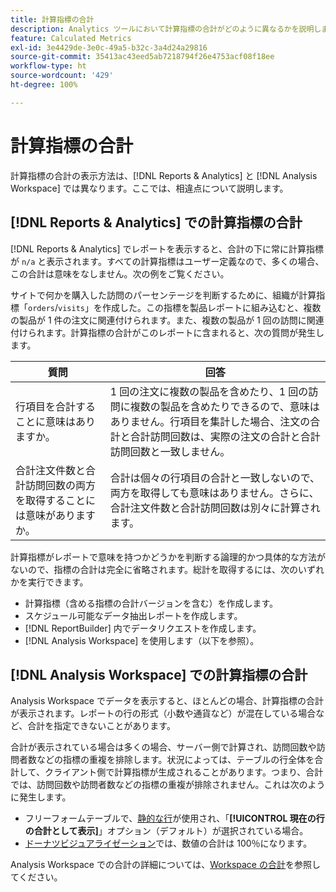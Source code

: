 ```yaml
---
title: 計算指標の合計
description: Analytics ツールにおいて計算指標の合計がどのように異なるかを説明します。
feature: Calculated Metrics
exl-id: 3e4429de-3e0c-49a5-b32c-3a4d24a29816
source-git-commit: 35413ac43eed5ab7218794f26e4753acf08f18ee
workflow-type: ht
source-wordcount: '429'
ht-degree: 100%

---
```


# 計算指標の合計

計算指標の合計の表示方法は、[!DNL Reports & Analytics] と [!DNL Analysis Workspace] では異なります。ここでは、相違点について説明します。

## [!DNL Reports & Analytics] での計算指標の合計

[!DNL Reports & Analytics] でレポートを表示すると、合計の下に常に計算指標が `n/a` と表示されます。すべての計算指標はユーザー定義なので、多くの場合、この合計は意味をなしません。次の例をご覧ください。

サイトで何かを購入した訪問のパーセンテージを判断するために、組織が計算指標「`orders`/`visits`」を作成した。この指標を製品レポートに組み込むと、複数の製品が 1 件の注文に関連付けられます。また、複数の製品が 1 回の訪問に関連付けられます。計算指標の合計がこのレポートに含まれると、次の質問が発生します。

| 質問 | 回答 |
|---|---|
| 行項目を合計することに意味はありますか。 | 1 回の注文に複数の製品を含めたり、1 回の訪問に複数の製品を含めたりできるので、意味はありません。行項目を集計した場合、注文の合計と合計訪問回数は、実際の注文の合計と合計訪問回数と一致しません。 |
| 合計注文件数と合計訪問回数の両方を取得することには意味がありますか。 | 合計は個々の行項目の合計と一致しないので、両方を取得しても意味はありません。さらに、合計注文件数と合計訪問回数は別々に計算されます。 |

計算指標がレポートで意味を持つかどうかを判断する論理的かつ具体的な方法がないので、指標の合計は完全に省略されます。総計を取得するには、次のいずれかを実行できます。

* 計算指標（含める指標の合計バージョンを含む）を作成します。
* スケジュール可能なデータ抽出レポートを作成します。
* [!DNL ReportBuilder] 内でデータリクエストを作成します。
* [!DNL Analysis Workspace] を使用します（以下を参照）。

## [!DNL Analysis Workspace] での計算指標の合計

Analysis Workspace でデータを表示すると、ほとんどの場合、計算指標の合計が表示されます。レポートの行の形式（小数や通貨など）が混在している場合など、合計を指定できないことがあります。

合計が表示されている場合は多くの場合、サーバー側で計算され、訪問回数や訪問者数などの指標の重複を排除します。状況によっては、テーブルの行全体を合計して、クライアント側で計算指標が生成されることがあります。つまり、合計では、訪問回数や訪問者数などの指標の重複が排除されません。これは次のように発生します。

* フリーフォームテーブルで、[静的な行](/help/analyze/analysis-workspace/visualizations/freeform-table/column-row-settings/manual-vs-dynamic-rows.md)が使用され、「**[!UICONTROL 現在の行の合計として表示]**」オプション（デフォルト）が選択されている場合。
* [ドーナツビジュアライゼーション](/help/analyze/analysis-workspace/visualizations/donut.md)では、数値の合計は 100％になります。

Analysis Workspace での合計の詳細については、[Workspace の合計](https://experienceleague.adobe.com/docs/analytics/analyze/analysis-workspace/visualizations/freeform-table/workspace-totals.html?lang=ja#static-row-total)を参照してください。
